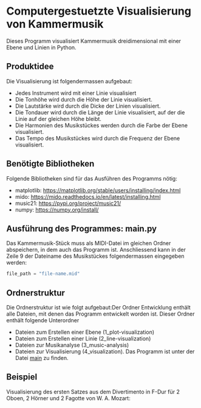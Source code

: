 # Computergestuetzte Visualisierung von Kammermusik
Dieses Programm visualisiert Kammermusik dreidimensional mit einer Ebene und Linien in Python.

## Produktidee
Die Visualisierung ist folgendermassen aufgebaut: 
- Jedes Instrument wird mit einer Linie visualisiert
- Die Tonhöhe wird durch die Höhe der Linie visualisiert. 
- Die Lautstärke wird durch die Dicke der Linien visualisiert. 
- Die Tondauer wird durch die Länge der Linie visualisiert, auf der die Linie auf der gleichen Höhe bleibt.
- Die Harmonien des Musikstückes werden durch die Farbe der Ebene visualisiert. 
- Das Tempo des Musikstückes wird durch die Frequenz der Ebene visualisiert. 

## Benötigte Bibliotheken
Folgende Bibliotheken sind für das Ausführen des Programms nötig:
- matplotlib: https://matplotlib.org/stable/users/installing/index.html
- mido: https://mido.readthedocs.io/en/latest/installing.html
- music21: https://pypi.org/project/music21/ 
- numpy: https://numpy.org/install/

## Ausführung des Programmes: main.py
Das Kammermusik-Stück muss als MIDI-Datei im gleichen Ordner abspeichern, in dem auch das Programm ist. Anschliessend kann in der Zeile 9 der Dateiname des Musikstückes folgendermassen eingegeben werden:
```python
file_path = "file-name.mid"
```

## Ordnerstruktur
Die Ordnerstruktur ist wie folgt aufgebaut:Der Ordner Entwicklung enthält alle Dateien, mit denen das Programm entwickelt worden ist. Dieser Ordner enthält folgende Unterordner
- Dateien zum Erstellen einer Ebene (1_plot-visualization)
- Dateien zum Erstellen einer Linie (2_line-visualization)
- Dateien zur Musikanalyse (3_music-analysis) 
- Dateien zur Visualisierung (4_visualization). 
Das Programm ist unter der Datei [main](main.py) zu finden. 

## Beispiel
Visualisierung des ersten Satzes aus dem Divertimento in F-Dur für 2 Oboen, 2 Hörner und 2 Fagotte von W. A. Mozart:

